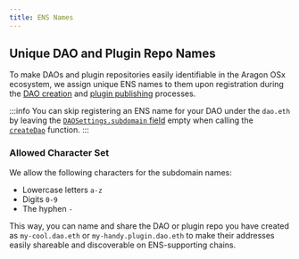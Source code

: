 ```yaml
---
title: ENS Names
---
```


## Unique DAO and Plugin Repo Names

To make DAOs and plugin repositories easily identifiable in the Aragon OSx ecosystem, we assign unique ENS names to them upon registration during the [DAO creation](./01-dao-creation/index.md/) and [plugin publishing](./02-plugin-management/01-plugin-repo/01-plugin-repo-creation.md) processes.

:::info
You can skip registering an ENS name for your DAO under the `dao.eth` by leaving the [`DAOSettings.subdomain` field](../../03-reference-guide/framework/dao/DAOFactory.md#public-struct-daosettings) empty when calling the [`createDao`](../../03-reference-guide/framework/dao/DAOFactory.md#external-function-createdao) function.
:::

### Allowed Character Set

We allow the following characters for the subdomain names:

- Lowercase letters `a-z`
- Digits `0-9`
- The hyphen `-`

This way, you can name and share the DAO or plugin repo you have created as `my-cool.dao.eth` or `my-handy.plugin.dao.eth` to make their addresses easily shareable and discoverable on ENS-supporting chains.
